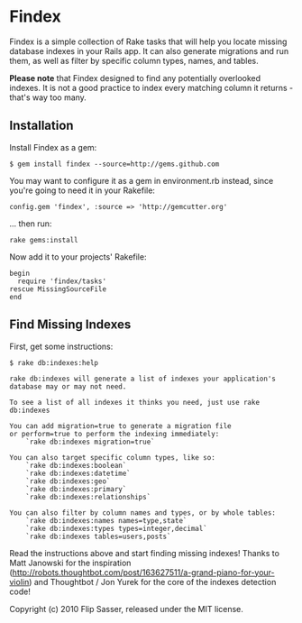 # Findex #

Findex is a simple collection of Rake tasks that will help you locate missing database indexes in your Rails app. It can also generate migrations and run them, as well as filter by specific column types, names, and tables.

**Please note** that Findex designed to find any potentially overlooked indexes. It is not a good practice to index every matching column it returns - that's way too many.

## Installation ##

Install Findex as a gem:

	$ gem install findex --source=http://gems.github.com

You may want to configure it as a gem in environment.rb instead, since you're going to need it in your Rakefile:

	config.gem 'findex', :source => 'http://gemcutter.org'

... then run:

	rake gems:install

Now add it to your projects' Rakefile:

	begin
	  require 'findex/tasks'
	rescue MissingSourceFile
	end

## Find Missing Indexes ##

First, get some instructions:

	$ rake db:indexes:help
	
	rake db:indexes will generate a list of indexes your application's database may or may not need.
	
	To see a list of all indexes it thinks you need, just use rake db:indexes

	You can add migration=true to generate a migration file
	or perform=true to perform the indexing immediately:
		`rake db:indexes migration=true`
	
	You can also target specific column types, like so:
		`rake db:indexes:boolean`
		`rake db:indexes:datetime`
		`rake db:indexes:geo`
		`rake db:indexes:primary`
		`rake db:indexes:relationships`

	You can also filter by column names and types, or by whole tables:
		`rake db:indexes:names names=type,state`
		`rake db:indexes:types types=integer,decimal`
		`rake db:indexes tables=users,posts`

Read the instructions above and start finding missing indexes! Thanks to Matt Janowski for the inspiration (http://robots.thoughtbot.com/post/163627511/a-grand-piano-for-your-violin) and Thoughtbot / Jon Yurek for the core of the indexes detection code!

Copyright (c) 2010 Flip Sasser, released under the MIT license.